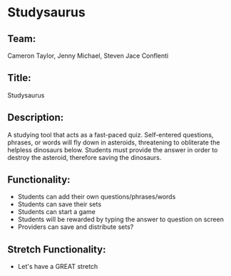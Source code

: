 # Studysaurus

## Team:
Cameron Taylor, Jenny Michael, Steven Jace Conflenti

## Title:
Studysaurus

## Description:
A studying tool that acts as a fast-paced quiz. Self-entered questions, phrases, or words will fly down in asteroids, threatening to obliterate the helpless dinosaurs below. Students must provide the answer in order to destroy the asteroid, therefore saving the dinosaurs.

## Functionality:
* Students can add their own questions/phrases/words
* Students can save their sets
* Students can start a game
* Students will be rewarded by typing the answer to question on screen
* Providers can save and distribute sets?

## Stretch Functionality:
* Let's have a GREAT stretch
